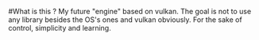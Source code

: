 #What is this ?
My future "engine" based on vulkan. The goal is not to use any library besides the OS's ones and vulkan obviously. For the sake of control, simplicity and learning.
